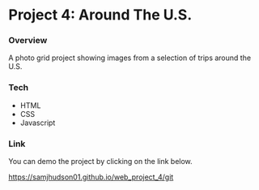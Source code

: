 # Project 4: Around The U.S.

### Overview

A photo grid project showing images from a selection of trips around the U.S.

### Tech
 - HTML
 - CSS
 - Javascript


### Link
You can demo the project by clicking on the link below.

https://samjhudson01.github.io/web_project_4/git 
